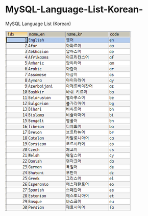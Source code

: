 # MySQL-Language-List-Korean-
MySQL Language List (Korean)

![MySQL-Language-List-Korean](https://github.com/junaexp/MySQL-Language-List-Korean-/blob/master/lang.png)
